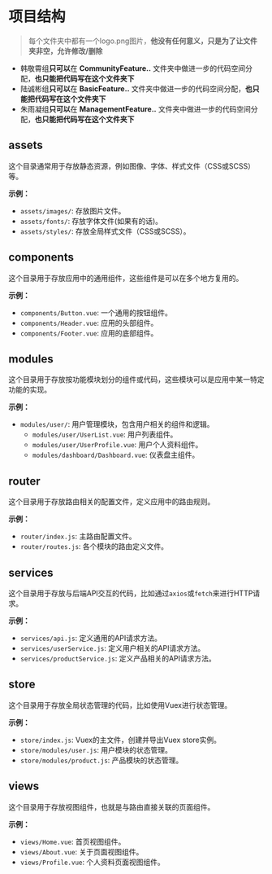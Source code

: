 # 项目结构
> 每个文件夹中都有一个logo.png图片，**他没有任何意义，只是为了让文件夹非空，允许修改/删除**

- 韩敬霄组**只可以**在 **CommunityFeature..** 文件夹中做进一步的代码空间分配，**也只能把代码写在这个文件夹下**
- 陆诚彬组**只可以**在 **BasicFeature..** 文件夹中做进一步的代码空间分配，**也只能把代码写在这个文件夹下**  
- 朱雨凝组**只可以**在 **ManagementFeature..** 文件夹中做进一步的代码空间分配，**也只能把代码写在这个文件夹下**  

## assets
这个目录通常用于存放静态资源，例如图像、字体、样式文件（CSS或SCSS）等。

**示例：**
- `assets/images/`: 存放图片文件。
- `assets/fonts/`: 存放字体文件(如果有的话)。
- `assets/styles/`: 存放全局样式文件（CSS或SCSS）。

## components
这个目录用于存放应用中的通用组件，这些组件是可以在多个地方复用的。

**示例：**
- `components/Button.vue`: 一个通用的按钮组件。
- `components/Header.vue`: 应用的头部组件。
- `components/Footer.vue`: 应用的底部组件。

## modules
这个目录用于存放按功能模块划分的组件或代码，这些模块可以是应用中某一特定功能的实现。

**示例：**
- `modules/user/`: 用户管理模块，包含用户相关的组件和逻辑。
  - `modules/user/UserList.vue`: 用户列表组件。
  - `modules/user/UserProfile.vue`: 用户个人资料组件。
  - `modules/dashboard/Dashboard.vue`: 仪表盘主组件。

## router
这个目录用于存放路由相关的配置文件，定义应用中的路由规则。

**示例：**
- `router/index.js`: 主路由配置文件。
- `router/routes.js`: 各个模块的路由定义文件。

## services
这个目录用于存放与后端API交互的代码，比如通过`axios`或`fetch`来进行HTTP请求。

**示例：**
- `services/api.js`: 定义通用的API请求方法。
- `services/userService.js`: 定义用户相关的API请求方法。
- `services/productService.js`: 定义产品相关的API请求方法。

## store
这个目录用于存放全局状态管理的代码，比如使用Vuex进行状态管理。

**示例：**
- `store/index.js`: Vuex的主文件，创建并导出Vuex store实例。
- `store/modules/user.js`: 用户模块的状态管理。
- `store/modules/product.js`: 产品模块的状态管理。

## views
这个目录用于存放视图组件，也就是与路由直接关联的页面组件。

**示例：**
- `views/Home.vue`: 首页视图组件。
- `views/About.vue`: 关于页面视图组件。
- `views/Profile.vue`: 个人资料页面视图组件。
